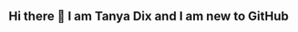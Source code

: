 ## Hi there 👋 I am Tanya Dix and I am new to GitHub

<!--
**tanya-dix/tanya-dix** is a ✨ _special_ ✨ repository because its `README.md` (this file) appears on your GitHub profile.

Here are some ideas to get you started:

- 🔭 I’m currently working on ... My Masters Degree at Drexel Univeristy 
- 🌱 I’m currently learning ... about GitHub
- 👯 I’m looking to collaborate on ... on GitHub.  Would love to get a better understanding of it.
- 🤔 I’m looking for help with ... 
- 💬 Ask me about ... Video games, music, or Diamond Painting
- 📫 How to reach me: ...
- 😄 Watching ... Buffy the Vampire Slayer
- ⚡ Fun fact: ... Christmas is my favorite holiday
-->
